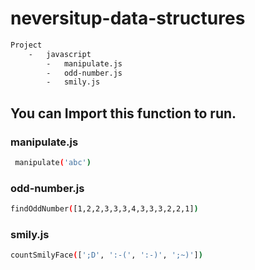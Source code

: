 # neversitup-data-structures
```bash
Project
	-	javascript
		-	manipulate.js
		-	odd-number.js
		-	smily.js
```

## You can Import this function to run.

### manipulate.js
```bash
 manipulate('abc')
```

### odd-number.js
```bash
findOddNumber([1,2,2,3,3,3,4,3,3,3,2,2,1])
```

###  smily.js
```bash
countSmilyFace([';D', ':-(', ':-)', ';~)'])
```
